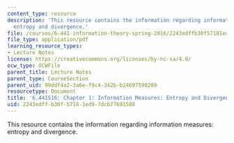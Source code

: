 ```yaml
---
content_type: resource
description: 'This resource contains the information regarding information measures:
  entropy and divergence.'
file: /courses/6-441-information-theory-spring-2016/2243edffb30f57181ed97dcb77691580_MIT6_441S16_chapter_1.pdf
file_type: application/pdf
learning_resource_types:
- Lecture Notes
license: https://creativecommons.org/licenses/by-nc-sa/4.0/
ocw_type: OCWFile
parent_title: Lecture Notes
parent_type: CourseSection
parent_uid: 99ddf4a2-3a6e-f9c4-342b-b24697590209
resourcetype: Document
title: '6.441S16: Chapter 1: Information Measures: Entropy and Divergence'
uid: 2243edff-b30f-5718-1ed9-7dcb77691580
---
```

This resource contains the information regarding information measures: entropy and divergence.